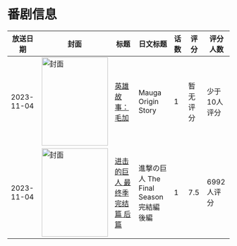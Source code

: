 # 番剧信息

|放送日期|封面|标题|日文标题|话数|评分|评分人数|
|---|---|---|---|---|---|---|
|2023-11-04|<img src="https://lain.bgm.tv/pic/cover/c/d3/0c/464231_8Oh3a.jpg" alt="封面" style="width:150px;height:200px;object-fit:cover;">|[英雄故事：毛加](https://bangumi.tv/subject/464231)|Mauga Origin Story|1|暂无评分|少于10人评分|
|2023-11-04|<img src="https://lain.bgm.tv/pic/cover/c/d3/dc/415779_6TeGp.jpg" alt="封面" style="width:150px;height:200px;object-fit:cover;">|[进击的巨人 最终季 完结篇 后篇](https://bangumi.tv/subject/415779)|進撃の巨人 The Final Season 完結編 後編|1|7.5|6992人评分|
